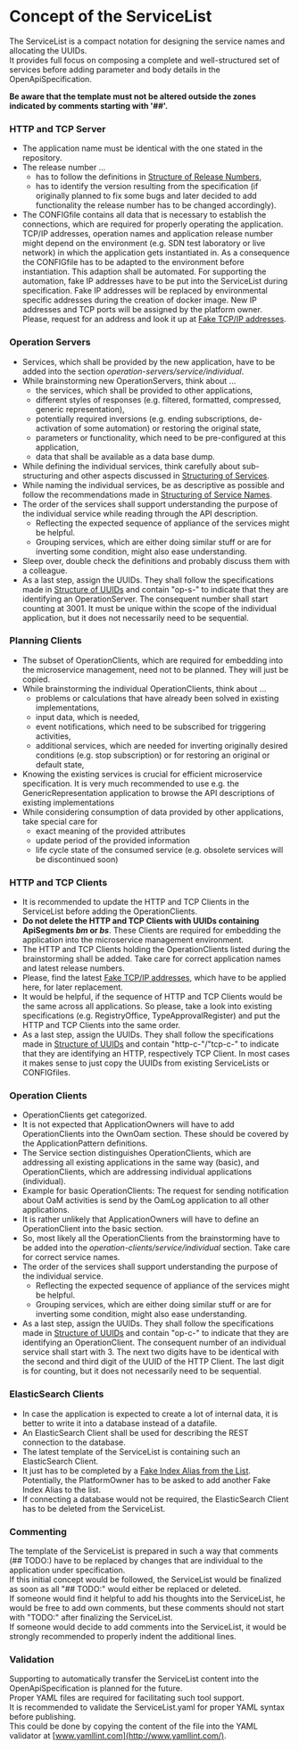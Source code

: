 # Concept of the ServiceList

The ServiceList is a compact notation for designing the service names and allocating the UUIDs.  
It provides full focus on composing a complete and well-structured set of services before adding parameter and body details in the OpenApiSpecification.  

**Be aware that the template must not be altered outside the zones indicated by comments starting with '##'.**   


### HTTP and TCP Server

* The application name must be identical with the one stated in the repository.
* The release number ...
  * has to follow the definitions in [Structure of Release Numbers](../../ElementsApplicationPattern/Names/StructureOfReleaseNumbers/StructureOfReleaseNumbers.md),
  * has to identify the version resulting from the specification (if originally planned to fix some bugs and later decided to add functionality the release number has to be changed accordingly).
* The CONFIGfile contains all data that is necessary to establish the connections, which are required for properly operating the application. TCP/IP addresses, operation names and application release number might depend on the environment (e.g. SDN test laboratory or live network) in which the application gets instantiated in. As a consequence the CONFIGfile has to be adapted to the environment before instantiation. This adaption shall be automated. For supporting the automation, fake IP addresses have to be put into the ServiceList during specification. Fake IP addresses will be replaced by environmental specific addresses during the creation of docker image. New IP addresses and TCP ports will be assigned by the platform owner. Please, request for an address and look it up at [Fake TCP/IP addresses](../../TestingApplications/Infrastructure/SdnLaboratory/FakeAddresses/IpAddresses.md).


### Operation Servers

* Services, which shall be provided by the new application, have to be added into the section _operation-servers/service/individual_.
* While brainstorming new OperationServers, think about ...
  * the services, which shall be provided to other applications,
  * different styles of responses (e.g. filtered, formatted, compressed, generic representation),
  * potentially required inversions (e.g. ending subscriptions, de-activation of some automation) or restoring the original state,
  * parameters or functionality, which need to be pre-configured at this application,
  * data that shall be available as a data base dump.
* While defining the individual services, think carefully about sub-structuring and other aspects discussed in [Structuring of Services](../../ElementsApplicationPattern/Functions/StructureOfServices/StructureOfServices.md).
* While naming the individual services, be as descriptive as possible and follow the recommendations made in [Structuring of Service Names](../../ElementsApplicationPattern/Names/StructureOfServiceNames/StructureOfServiceNames.md).
* The order of the services shall support understanding the purpose of the individual service while reading through the API description.
  * Reflecting the expected sequence of appliance of the services might be helpful.
  * Grouping services, which are either doing similar stuff or are for inverting some condition, might also ease understanding.
* Sleep over, double check the definitions and probably discuss them with a colleague.
* As a last step, assign the UUIDs. They shall follow the specifications made in [Structure of UUIDs](../../ElementsApplicationPattern/Names/StructureOfUuids/StructureOfUuids.md) and contain "op-s-" to indicate that they are identifying an OperationServer. The consequent number shall start counting at 3001. It must be unique within the scope of the individual application, but it does not necessarily need to be sequential.


### Planning Clients

* The subset of OperationClients, which are required for embedding into the microservice management, need not to be planned. They will just be copied.  
* While brainstorming the individual OperationClients, think about ...  
  * problems or calculations that have already been solved in existing implementations,  
  * input data, which is needed,  
  * event notifications, which need to be subscribed for triggering activities,  
  * additional services, which are needed for inverting originally desired conditions (e.g. stop subscription) or for restoring an original or default state,  
* Knowing the existing services is crucial for efficient microservice specification. It is very much recommended to use e.g. the GenericRepresentation application to browse the API descriptions of existing implementations  
* While considering consumption of data provided by other applications, take special care for  
  * exact meaning of the provided attributes  
  * update period of the provided information  
  * life cycle state of the consumed service (e.g. obsolete services will be discontinued soon)  


### HTTP and TCP Clients

* It is recommended to update the HTTP and TCP Clients in the ServiceList before adding the OperationClients.
* **Do not delete the HTTP and TCP Clients with UUIDs containing ApiSegments _bm_ or _bs_**. These Clients are required for embedding the application into the microservice management environment.
* The HTTP and TCP Clients holding the OperationClients listed during the brainstorming shall be added. Take care for correct application names and latest release numbers.
* Please, find the latest [Fake TCP/IP addresses](../../TestingApplications/Infrastructure/SdnLaboratory/FakeAddresses/IpAddresses.md), which have to be applied here, for later replacement.
* It would be helpful, if the sequence of HTTP and TCP Clients would be the same across all applications. So please, take a look into existing specifications (e.g. RegistryOffice, TypeApprovalRegister) and put the HTTP and TCP Clients into the same order.
* As a last step, assign the UUIDs. They shall follow the specifications made in [Structure of UUIDs](../../ElementsApplicationPattern/Names/StructureOfUuids/StructureOfUuids.md) and contain "http-c-"/"tcp-c-" to indicate that they are identifying an HTTP, respectively TCP Client. In most cases it makes sense to just copy the UUIDs from existing ServiceLists or CONFIGfiles.


### Operation Clients

* OperationClients get categorized.
* It is not expected that ApplicationOwners will have to add OperationClients into the OwnOam section. These should be covered by the ApplicationPattern definitions.
* The Service section distinguishes OperationClients, which are addressing all existing applications in the same way (basic), and OperationClients, which are addressing individual applications (individual).
* Example for basic OperationClients: The request for sending notification about OaM activities is send by the OamLog application to all other applications.
* It is rather unlikely that ApplicationOwners will have to define an OperationClient into the basic section.
* So, most likely all the OperationClients from the brainstorming have to be added into the _operation-clients/service/individual_ section. Take care for correct service names.
* The order of the services shall support understanding the purpose of the individual service.
  * Reflecting the expected sequence of appliance of the services might be helpful.
  * Grouping services, which are either doing similar stuff or are for inverting some condition, might also ease understanding.
* As a last step, assign the UUIDs. They shall follow the specifications made in [Structure of UUIDs](../../ElementsApplicationPattern/Names/StructureOfUuids/StructureOfUuids.md) and contain "op-c-" to indicate that they are identifying an OperationClient. The consequent number of an individual service shall start with 3. The next two digits have to be identical with the second and third digit of the UUID of the HTTP Client. The last digit is for counting, but it does not necessarily need to be sequential.


### ElasticSearch Clients

* In case the application is expected to create a lot of internal data, it is better to write it into a database instead of a datafile.  
* An ElasticSearch Client shall be used for describing the REST connection to the database.  
* The latest template of the ServiceList is containing such an ElasticSearch Client.  
* It just has to be completed by a [Fake Index Alias from the List](../../TestingApplications/Infrastructure/SdnLaboratory/FakeAddresses/IndexAliases.md). Potentially, the PlatformOwner has to be asked to add another Fake Index Alias to the list.
* If connecting a database would not be required, the ElasticSearch Client has to be deleted from the ServiceList.  


### Commenting

The template of the ServiceList is prepared in such a way that comments (## TODO:) have to be replaced by changes that are individual to the application under specification.  
If this initial concept would be followed, the ServiceList would be finalized as soon as all "## TODO:" would either be replaced or deleted.  
If someone would find it helpful to add his thoughts into the ServiceList, he would be free to add own comments, but these comments should not start with "TODO:" after finalizing the ServiceList.  
If someone would decide to add comments into the ServiceList, it would be strongly recommended to properly indent the additional lines.


### Validation

Supporting to automatically transfer the ServiceList content into the OpenApiSpecification is planned for the future.  
Proper YAML files are required for facilitating such tool support.  
It is recommended to validate the ServiceList.yaml for proper YAML syntax before publishing.  
This could be done by copying the content of the file into the YAML validator at [www.yamllint.com](http://www.yamllint.com/).  

